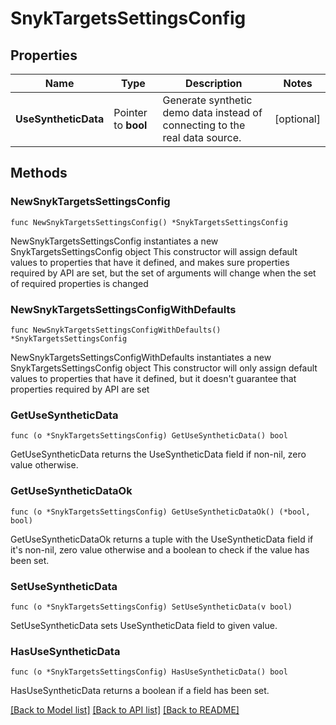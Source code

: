 # SnykTargetsSettingsConfig

## Properties

Name | Type | Description | Notes
------------ | ------------- | ------------- | -------------
**UseSyntheticData** | Pointer to **bool** | Generate synthetic demo data instead of connecting to the real data source. | [optional] 

## Methods

### NewSnykTargetsSettingsConfig

`func NewSnykTargetsSettingsConfig() *SnykTargetsSettingsConfig`

NewSnykTargetsSettingsConfig instantiates a new SnykTargetsSettingsConfig object
This constructor will assign default values to properties that have it defined,
and makes sure properties required by API are set, but the set of arguments
will change when the set of required properties is changed

### NewSnykTargetsSettingsConfigWithDefaults

`func NewSnykTargetsSettingsConfigWithDefaults() *SnykTargetsSettingsConfig`

NewSnykTargetsSettingsConfigWithDefaults instantiates a new SnykTargetsSettingsConfig object
This constructor will only assign default values to properties that have it defined,
but it doesn't guarantee that properties required by API are set

### GetUseSyntheticData

`func (o *SnykTargetsSettingsConfig) GetUseSyntheticData() bool`

GetUseSyntheticData returns the UseSyntheticData field if non-nil, zero value otherwise.

### GetUseSyntheticDataOk

`func (o *SnykTargetsSettingsConfig) GetUseSyntheticDataOk() (*bool, bool)`

GetUseSyntheticDataOk returns a tuple with the UseSyntheticData field if it's non-nil, zero value otherwise
and a boolean to check if the value has been set.

### SetUseSyntheticData

`func (o *SnykTargetsSettingsConfig) SetUseSyntheticData(v bool)`

SetUseSyntheticData sets UseSyntheticData field to given value.

### HasUseSyntheticData

`func (o *SnykTargetsSettingsConfig) HasUseSyntheticData() bool`

HasUseSyntheticData returns a boolean if a field has been set.


[[Back to Model list]](../README.md#documentation-for-models) [[Back to API list]](../README.md#documentation-for-api-endpoints) [[Back to README]](../README.md)


